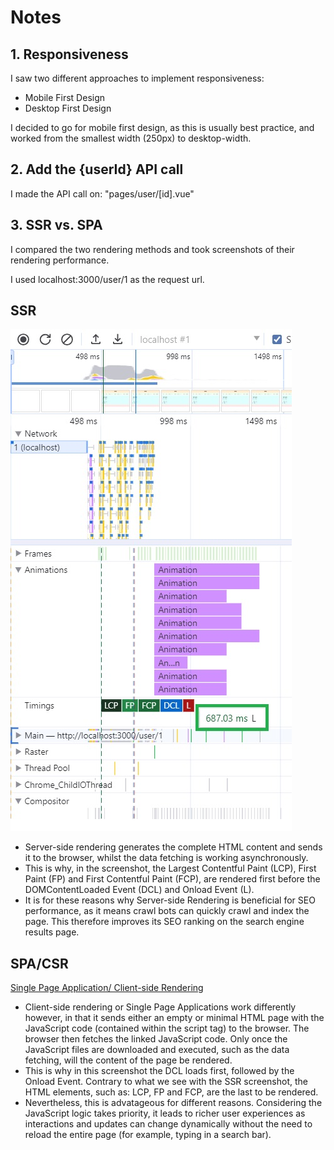 # Notes 

## 1. Responsiveness

I saw two different approaches to implement responsiveness:
* Mobile First Design
* Desktop First Design

I decided to go for mobile first design, as this is usually best practice, and worked from the smallest width (250px) to desktop-width. 

## 2. Add the {userId} API call

I made the API call on: "pages/user/[id].vue"

## 3. SSR vs. SPA

I compared the two rendering methods and took screenshots of their rendering performance.

I used localhost:3000/user/1 as the request url. 

## SSR

![Server-side Rendering](/public/SSR.jpg)

* Server-side rendering generates the complete HTML content and sends it to the browser, whilst the data fetching is working asynchronously.
* This is why, in the screenshot, the Largest Contentful Paint (LCP), First Paint (FP) and First Contentful Paint (FCP), are rendered first before the DOMContentLoaded Event (DCL) and Onload Event (L).
* It is for these reasons why Server-side Rendering is beneficial for SEO performance, as it means crawl bots can quickly crawl and index the page. This therefore improves its SEO ranking on the search engine results page. 

## SPA/CSR

[Single Page Application/ Client-side Rendering](/public/SPA.jpg)

* Client-side rendering or Single Page Applications work differently however, in that it sends either an empty or minimal HTML page with the JavaScript code (contained within the script tag) to the browser. The browser then fetches the linked JavaScript code. Only once the JavaScript files are downloaded and executed, such as the data fetching, will the content of the page be rendered.
* This is why in this screenshot the DCL loads first, followed by the Onload Event. Contrary to what we see with the SSR screenshot, the HTML elements, such as: LCP, FP and FCP, are the last to be rendered.
* Nevertheless, this is advatageous for different reasons. Considering the JavaScript logic takes priority, it leads to richer user experiences as interactions and updates can change dynamically without the need to reload the entire page (for example, typing in a search bar).
